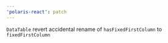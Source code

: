```yaml
---
'polaris-react': patch
---
```


`DataTable` revert accidental rename of `hasFixedFirstColumn` to `fixedFirstColumn`
